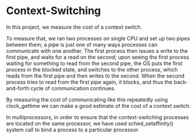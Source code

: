 # Context-Switching

In this project, we measure the cost of a context switch.

 To measure that, we ran two processes on single CPU and set up two pipes between them; a pipe is just one of many ways processes can communicate with one another. 
The first process then issues a write to the first pipe, and waits for a read on the second; upon seeing the first process waiting for something to read from the second pipe, the OS puts the first process in the blocked state, and switches to the other process, which reads from the first pipe and then writes to the second. When the second process tries to read from the first pipe again, it blocks, and thus the back-and-forth cycle of communication continues. 

By measuring the cost of communicating like this repeatedly using clock_gettime we can make a good estimate of the cost of a context switch. 

In multiprocessors, in order to ensure that the context-switching processes are located on the same processor, we have used sched_setaffinity() system call to bind a process to a particular processor.

